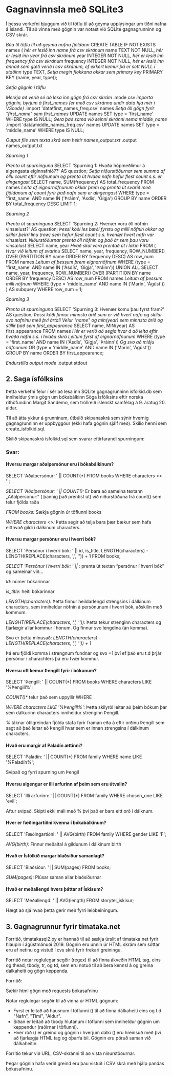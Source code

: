
# Gagnavinnsla með SQLite3

Í þessu verkefni bjuggum við til töflu til að geyma upplýsingar um tíðni nafna á Íslandi. Til að vinna með gögnin var notast við SQLite gagnagrunninn og CSV skrár.

*Búa til töflu til að geyma nafna fjöldann*
CREATE TABLE IF NOT EXISTS names (
*hér er lesið inn name frá csv skránum*
name TEXT NOT NULL, 
*hér er lesið inn year frá csv skránum*
year INTEGER NOT NULL, 
*hér er lesið inn frequency frá csv skránum*
frequency INTEGER NOT NULL, 
*hér er lesið inn annað sem gæti verið í csv skránum, ef ekkert kemur þá er sett *NULL í staðinn**
type TEXT, 
*Setja megin flokkana okkar sem primary key*
PRIMARY KEY (name, year, type)); 

*Setja gögnin í töflu*

*Merkja að verið sé að lesa inn gögn frá csv skrám*
.mode csv
*importa gögnin, byrjum á first_names (er með csv skránna undir data hjá mér í VScode)*
.import 'data\first_names_freq.csv' names
*Setja öll gögn fyrir "first_name" sem first_names*
UPDATE names SET type = 'first_name' WHERE type IS NULL;
*Gera það sama við seinni skránni nema middle_name*
.import 'data\middle_names_freq.csv' names
UPDATE names SET type = 'middle_name' WHERE type IS NULL;

*Output file sem texta skrá sem heitir names_output.txt*
.output names_output.txt


*Spurning 1*

*Prenta út spurninguna*
SELECT 'Spurning 1: Hvaða hópmeðlimur á algengasta eiginnafnið??' AS question;
*Setja niðurstöðurnar sem summa af öllu count eftir nöfnunum og prenta út hvaða nafn hefur flest count s.s. er alngengast*
SELECT name, SUM(frequency) AS total_frequency
FROM names
*Leita af eignarnöfnunum okkar þrem og prenta út svarið með fjöldanum af count fyrir það nafn sem er alngengast*
WHERE type = 'first_name' AND name IN ('Þráinn', 'Ásdís', 'Gígja')
GROUP BY name
ORDER BY total_frequency DESC
LIMIT 1;

*Spurning 2*

*Prenta út spurninguna*
SELECT 'Spurning 2: Hvenær voru öll nöfnin vinsælust?' AS question;
*Þessi kóði les bæði fyrstu og milli nöfnin okkar og skilar þeirri línu (row) sem hefur flest count s.s. hvenær hvert nafn var vinsælast. Niðurstöðurnar prenta öll nöfnin og það ár sem þau voru vinsælust*
SELECT name, year
*Hvað skal vera prentað út í lokin*
FROM ( 
*Hvar við leitum af svarinu*
SELECT name, year, frequency, 
ROW_NUMBER() OVER (PARTITION BY name ORDER BY frequency DESC) AS row_num
FROM names
*Leitum af þessum þrem eignarnöfnum*
WHERE (type = 'first_name' AND name IN ('Ásdís', 'Gígja', 'Þráinn')) 
UNION ALL
SELECT name, year, frequency,
ROW_NUMBER() OVER (PARTITION BY name ORDER BY frequency DESC) AS row_num
FROM names
*Leitum af þessum milli nöfnum*
WHERE (type = 'middle_name' AND name IN ('Marín', 'Ágúst')) 
) AS subquery
WHERE row_num = 1;

*Spurning 3*

*Prenta út spurninguna*
SELECT 'Spurning 3: Hvenær komu þau fyrst fram?' AS question;
*Þessi kóði finnur minnsta árið sem er við hvert nafn og skilar svo nafninu með því ártali*
*Velur "name" og min(year) sem minnsta árið og stillir það sem first_appearance*
SELECT name, MIN(year) AS first_appearance 
FROM names
*Hér er verið að segja hvar á að leita eftir hvaða nafni s.s. í hvaða skrá*
*Leitum fyrst af eignarnöfnunum*
WHERE (type = 'first_name' AND name IN ('Ásdís', 'Gígja', 'Þráinn'))
*Og svo að miðju nöfnunum*
OR (type = 'middle_name' AND name IN ('Marín', 'Ágúst'))
GROUP BY name
ORDER BY first_appearance;

*Endurstilla output mode*
.output stdout


## 2. Saga ísfólksins

Þetta verkefni felur í sér að lesa inn SQLite gagnagrunninn isfolkid.db sem inniheldur ýmis gögn um bókabálkinn Söga Ísfólksins eftir norska rithöfundinn Margit Sandemo, sem tröllreið íslenskt samfélag á 9. áratug 20. aldar.

Til að átta ykkur á grunninum, útbúið skipanaskrá sem sýnir hvernig gagnagrunninn er uppbyggður (ekki hafa gögnin sjálf með). Skilið henni sem create_isfolkid.sql.

Skilið skipanaskrá isfolkid.sql sem svarar eftirfarandi spurningum:

### Svar: 

#### Hversu margar aðalpersónur eru í bókabálkinum?

SELECT 'Aðalpersónur: ' || COUNT(*) FROM books WHERE characters <> '';

*SELECT 'Aðalpersónur: ' || COUNT():*  Er bara að sameina textann „Aðalpersónur:“ ( þannig það prentist út) við niðurstöðuna frá count() sem telur fjölda raða

*FROM books:* Sækja gögnin úr töflunni books

*WHERE characters <>:* Þetta segir að telja bara þær bækur sem hafa eitthvað gildi í dálkinum characters.

#### Hversu margar persónur eru í hverri bók?
SELECT 'Persónur í hverri bók: ' || 
  id, 
  is_title, 
  LENGTH(characters) - LENGTH(REPLACE(characters, ',', '')) + 1
FROM books;

*SELECT 'Persónur í hverri bók: ' || :* prenta út textan “persónur í hverri bók” og sameinar við...

*Id:* númer bókarinnar

*is_title:* heiti bókarinnar

*LENGTH(characters):* Þetta finnur heildarlengd strengsins í dálkinum characters, sem inniheldur nöfnin á persónunum í hverri bók, aðskilin með kommum.

*LENGHT(REPLACE(characters, ',', '')):* Þetta tekur strenginn characters og fjarlægir allar kommur í honum.  Og finnur svo lengdina (án komma).

Svo er þetta mínusað: *LENGTH(characters) - LENGTH(REPLACE(characters, ',', '')) + 1*

Þá eru fjöldi komma í strengnum fundnar og svo +1 því ef það eru t.d þrjár persónur í charachters þá eru tvær kommur. 


#### Hversu oft kemur Þengill fyrir í bókunum?
SELECT 'Þengill: ' || COUNT(*) FROM books WHERE characters LIKE '%Þengill%';

*COUNT()** telur það sem uppyllir WHERE

*WHERE characters LIKE '%Þengill%':* Þetta skilyrði leitar að þeim bókum þar sem dálkurinn characters inniheldur strenginn Þengill.

*%* táknar ótilgreindan fjölda stafa fyrir framan eða á eftir orðinu Þengill sem sagt að það leitar að Þengill hvar sem er innan strengsins í dálkinum characters.

#### Hvað eru margir af Paladín ættinni?

SELECT 'Paladín: ' || COUNT(*) FROM family WHERE name LIKE '%Paladín%';

Svipað og fyrri spurning um Þengil

#### Hversu algengur er illi arfurinn af þeim sem eru útvalin? 

SELECT 'Illi arfurinn: ' || COUNT(*) FROM family WHERE chosen_one LIKE 'evil';

Aftur svipað. Skipti ekki máli með % því það er bara eitt orð í dálknum. 


#### Hver er fæðingartíðni kvenna í bókabálkinum? 

SELECT 'Fæðingartíðni: ' || AVG(birth) FROM family WHERE gender LIKE 'F';

*AVG(birth):* Finnur meðaltal á gildunum í dálkinum birth 


#### Hvað er Ísfólkið margar blaðsíður samanlagt?

SELECT 'Blaðsíður: ' || SUM(pages) FROM books;

*SUM(pages):* Plúsar saman allar blaðsíðurnar 

#### Hvað er meðallengd hvers þáttar af Ískisum?

SELECT 'Meðallengd: ' || AVG(length) FROM storytel_iskisur;

Hægt að sjá hvað þetta gerir með fyrri leiðbeiningum.
## 3. Gagnagrunnur fyrir tímataka.net

Forritið, timatakasql2.py er hannað til að sækja úrslit af timataka.net fyrir hlaupin í ágústmánuði 2019. Gögnin eru unnin úr HTML skrám sem sóttar eru af netinu og vistuð í cvs skrá fyrir frekari greiningu.

Forritið notar reglulegar segðir (regex) til að finna ákveðin HTML tag, eins og thead, tbody, tr, og td, sem eru notuð til að bera kennsl á og greina dálkaheiti og gögn keppenda.

Forritið: 

Sækir html gögn með requests bókasafninu 

Notar reglulegar segðir til að vinna úr HTML gögnum:

- Fyrst er leitað að hausnum í töflunni (<thead>) til að finna dálkaheiti eins og t.d "Nafn", "Tími", "Aldur".
- Síðan er leitað að tbody hlutanum í töflunni sem inniheldur gögnin um keppendur (raðirnar í töflunni).
- Hver röð (<tr>) er greind og gögnin í hverjum dálki (<td>) eru hreinsuð með því að fjarlægja HTML tag og óþarfa bil. Gögnin eru pöruð saman við dálkaheitin.

Forritið tekur við URL, CSV-skránni til að vista niðurstöðurnar. 

Þegar gögnin hafa verið greind eru þau vistuð í CSV skrá með hjálp pandas bókasafninu. 





